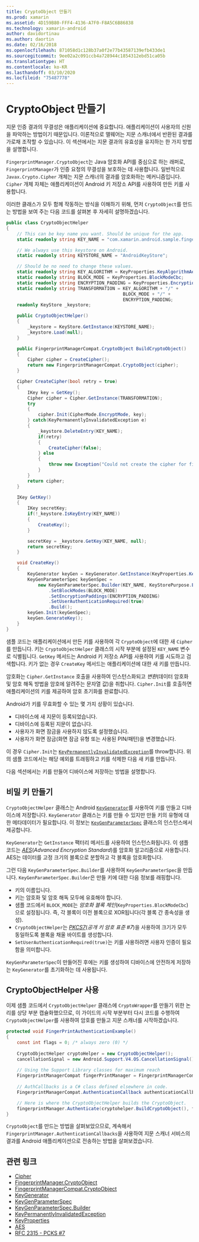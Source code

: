 ```yaml
---
title: CryptoObject 만들기
ms.prod: xamarin
ms.assetid: 4D159B80-FFF4-4136-A7F0-F8A5C6B86838
ms.technology: xamarin-android
author: davidortinau
ms.author: daortin
ms.date: 02/16/2018
ms.openlocfilehash: 871058d1c128b37a0f2e77b43587139efb433de1
ms.sourcegitcommit: 9ee02a2c091ccb4a728944c1854312ebd51ca05b
ms.translationtype: HT
ms.contentlocale: ko-KR
ms.lasthandoff: 03/10/2020
ms.locfileid: "75487778"
---
```

# <a name="creating-a-cryptoobject"></a>CryptoObject 만들기

지문 인증 결과의 무결성은 애플리케이션에 중요합니다. 애플리케이션이 사용자의 신원을 파악하는 방법이기 때문입니다. 이론적으로 맬웨어는 지문 스캐너에서 반환된 결과를 가로채 조작할 수 있습니다. 이 섹션에서는 지문 결과의 유효성을 유지하는 한 가지 방법을 설명합니다. 

`FingerprintManager.CryptoObject`는 Java 암호화 API를 중심으로 하는 래퍼로, `FingerprintManager`가 인증 요청의 무결성을 보호하는 데 사용합니다. 일반적으로 `Javax.Crypto.Cipher` 개체는 지문 스캐너의 결과를 암호화하는 메커니즘입니다. `Cipher` 개체 자체는 애플리케이션이 Android 키 저장소 API를 사용하여 만든 키를 사용합니다.

이러한 클래스가 모두 함께 작동하는 방식을 이해하기 위해, 먼저 `CryptoObject`를 만드는 방법을 보여 주는 다음 코드를 살펴본 후 자세히 설명하겠습니다.

```csharp
public class CryptoObjectHelper
{
    // This can be key name you want. Should be unique for the app.
    static readonly string KEY_NAME = "com.xamarin.android.sample.fingerprint_authentication_key";

    // We always use this keystore on Android.
    static readonly string KEYSTORE_NAME = "AndroidKeyStore";

    // Should be no need to change these values.
    static readonly string KEY_ALGORITHM = KeyProperties.KeyAlgorithmAes;
    static readonly string BLOCK_MODE = KeyProperties.BlockModeCbc;
    static readonly string ENCRYPTION_PADDING = KeyProperties.EncryptionPaddingPkcs7;
    static readonly string TRANSFORMATION = KEY_ALGORITHM + "/" +
                                            BLOCK_MODE + "/" +
                                            ENCRYPTION_PADDING;
    readonly KeyStore _keystore;

    public CryptoObjectHelper()
    {
        _keystore = KeyStore.GetInstance(KEYSTORE_NAME);
        _keystore.Load(null);
    }

    public FingerprintManagerCompat.CryptoObject BuildCryptoObject()
    {
        Cipher cipher = CreateCipher();
        return new FingerprintManagerCompat.CryptoObject(cipher);
    }

    Cipher CreateCipher(bool retry = true)
    {
        IKey key = GetKey();
        Cipher cipher = Cipher.GetInstance(TRANSFORMATION);
        try
        {
            cipher.Init(CipherMode.EncryptMode, key);
        } catch(KeyPermanentlyInvalidatedException e)
        {
            _keystore.DeleteEntry(KEY_NAME);
            if(retry)
            {
                CreateCipher(false);
            } else
            {
                throw new Exception("Could not create the cipher for fingerprint authentication.", e);
            }
        }
        return cipher;
    }

    IKey GetKey()
    {
        IKey secretKey;
        if(!_keystore.IsKeyEntry(KEY_NAME))
        {
            CreateKey();
        }

        secretKey = _keystore.GetKey(KEY_NAME, null);
        return secretKey;
    }

    void CreateKey()
    {
        KeyGenerator keyGen = KeyGenerator.GetInstance(KeyProperties.KeyAlgorithmAes, KEYSTORE_NAME);
        KeyGenParameterSpec keyGenSpec =
            new KeyGenParameterSpec.Builder(KEY_NAME, KeyStorePurpose.Encrypt | KeyStorePurpose.Decrypt)
                .SetBlockModes(BLOCK_MODE)
                .SetEncryptionPaddings(ENCRYPTION_PADDING)
                .SetUserAuthenticationRequired(true)
                .Build();
        keyGen.Init(keyGenSpec);
        keyGen.GenerateKey();
    }
}
```

샘플 코드는 애플리케이션에서 만든 키를 사용하여 각 `CryptoObject`에 대한 새 `Cipher`를 만듭니다. 키는 `CryptoObjectHelper` 클래스의 시작 부분에 설정된 `KEY_NAME` 변수로 식별됩니다. `GetKey` 메서드는 Android 키 저장소 API를 사용하여 키를 시도하고 검색합니다. 키가 없는 경우 `CreateKey` 메서드는 애플리케이션에 대한 새 키를 만듭니다.

암호화는 `Cipher.GetInstance` 호출을 사용하여 인스턴스화되고 _변환_(데이터 암호화 및 암호 해독 방법을 암호에 알려주는 문자열 값)을 취합니다. `Cipher.Init`를 호출하면 애플리케이션의 키를 제공하여 암호 초기화를 완료합니다. 

Android가 키를 무효화할 수 있는 몇 가지 상황이 있습니다. 

- 디바이스에 새 지문이 등록되었습니다.
- 디바이스에 등록된 지문이 없습니다.
- 사용자가 화면 잠금을 사용하지 않도록 설정했습니다.
- 사용자가 화면 잠금(화면 잠금 유형 또는 사용된 PIN/패턴)을 변경했습니다.

이 경우 `Cipher.Init`는 [`KeyPermanentlyInvalidatedException`](https://developer.android.com/reference/android/security/keystore/KeyPermanentlyInvalidatedException.html)를 throw합니다. 위의 샘플 코드에서는 해당 예외를 트래핑하고 키를 삭제한 다음 새 키를 만듭니다.

다음 섹션에서는 키를 만들어 디바이스에 저장하는 방법을 설명합니다.

## <a name="creating-a-secret-key"></a>비밀 키 만들기

`CryptoObjectHelper` 클래스는 Android [`KeyGenerator`](xref:Javax.Crypto.KeyGenerator)를 사용하여 키를 만들고 디바이스에 저장합니다. `KeyGenerator` 클래스는 키를 만들 수 있지만 만들 키의 유형에 대한 메타데이터가 필요합니다. 이 정보는 [`KeyGenParameterSpec`](https://developer.android.com/reference/android/security/keystore/KeyGenParameterSpec.html) 클래스의 인스턴스에서 제공합니다. 

`KeyGenerator`는 `GetInstance` 팩터리 메서드를 사용하여 인스턴스화됩니다. 이 샘플 코드는 [_AES_](https://en.wikipedia.org/wiki/Advanced_Encryption_Standard)(_Advanced Encryption Standard_)를 암호화 알고리즘으로 사용합니다. AES는 데이터를 고정 크기의 블록으로 분할하고 각 블록을 암호화합니다.

그런 다음 `KeyGenParameterSpec.Builder`를 사용하여 `KeyGenParameterSpec`을 만듭니다. `KeyGenParameterSpec.Builder`은 만들 키에 대한 다음 정보를 래핑합니다.

- 키의 이름입니다.
- 키는 암호화 및 암호 해독 모두에 유효해야 합니다.
- 샘플 코드에서 `BLOCK_MODE`는 _암호화 블록 체인_(`KeyProperties.BlockModeCbc`)으로 설정됩니다. 즉, 각 블록이 이전 블록으로 XOR됩니다(각 블록 간 종속성을 생성). 
- `CryptoObjectHelper`는 [_PKCS7_](https://tools.ietf.org/html/rfc2315)(_공개 키 암호 표준 #7_)을 사용하여 크기가 모두 동일하도록 블록을 채울 바이트를 생성합니다.
- `SetUserAuthenticationRequired(true)`는 키를 사용하려면 사용자 인증이 필요함을 의미합니다.

`KeyGenParameterSpec`이 만들어진 후에는 키를 생성하여 디바이스에 안전하게 저장하는 `KeyGenerator`를 초기화하는 데 사용됩니다. 

## <a name="using-the-cryptoobjecthelper"></a>CryptoObjectHelper 사용

이제 샘플 코드에서 `CryptoObjectHelper` 클래스에 `CryptoWrapper`를 만들기 위한 논리를 상당 부분 캡슐화했으므로, 이 가이드의 시작 부분부터 다시 코드를 수행하여 `CryptoObjectHelper`를 사용하여 암호를 만들고 지문 스캐너를 시작하겠습니다. 

```csharp
protected void FingerPrintAuthenticationExample()
{
    const int flags = 0; /* always zero (0) */
    
    CryptoObjectHelper cryptoHelper = new CryptoObjectHelper();
    cancellationSignal = new Android.Support.V4.OS.CancellationSignal();
    
    // Using the Support Library classes for maximum reach
    FingerprintManagerCompat fingerPrintManager = FingerprintManagerCompat.From(this);
    
    // AuthCallbacks is a C# class defined elsewhere in code.
    FingerprintManagerCompat.AuthenticationCallback authenticationCallback = new MyAuthCallbackSample(this);

    // Here is where the CryptoObjectHelper builds the CryptoObject. 
    fingerprintManager.Authenticate(cryptohelper.BuildCryptoObject(), flags, cancellationSignal, authenticationCallback, null);
}
```

`CryptoObject`를 만드는 방법을 살펴보았으므로, 계속해서 `FingerprintManager.AuthenticationCallbacks`을 사용하여 지문 스캐너 서비스의 결과를 Android 애플리케이션으로 전송하는 방법을 살펴보겠습니다.

## <a name="related-links"></a>관련 링크

- [Cipher](xref:Javax.Crypto.Cipher)
- [FingerprintManager.CryptoObject](https://developer.android.com/reference/android/hardware/fingerprint/FingerprintManager.CryptoObject.html)
- [FingerprintManagerCompat.CryptoObject](https://developer.android.com/reference/android/support/v4/hardware/fingerprint/FingerprintManagerCompat.CryptoObject.html)
- [KeyGenerator](xref:Javax.Crypto.KeyGenerator)
- [KeyGenParameterSpec](https://developer.android.com/reference/android/security/keystore/KeyGenParameterSpec.html)
- [KeyGenParameterSpec.Builder](https://developer.android.com/reference/android/security/keystore/KeyGenParameterSpec.Builder.html)
- [KeyPermanentlyInvalidatedException](https://developer.android.com/reference/android/security/keystore/KeyPermanentlyInvalidatedException.html)
- [KeyProperties](https://developer.android.com/reference/android/security/keystore/KeyProperties.html)
- [AES](https://en.wikipedia.org/wiki/Advanced_Encryption_Standard)
- [RFC 2315 - PCKS #7](https://tools.ietf.org/html/rfc2315)
